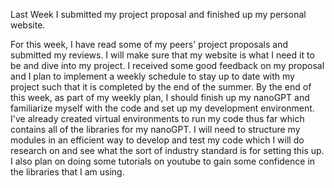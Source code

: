 Last Week I submitted my project proposal and finished up my personal website. 

For this week, I have read some of my peers' project proposals and submitted my reviews. I will make sure that my website is what I need it to be and dive into my project. I received some good feedback on my proposal and I plan to implement a weekly schedule to stay up to date with my project such that it is completed by the end of the summer. By the end of this week, as part of my weekly plan, I should finish up my nanoGPT and familiarize myself with the code and set up my development environment. I've already created virtual environments to run my code thus far which contains all of the libraries for my nanoGPT. I will need to structure my modules in an efficient way to develop and test my code which I will do research on and see what the sort of industry standard is for setting this up. I also plan on doing some tutorials on youtube to gain some confidence in the libraries that I am using. 